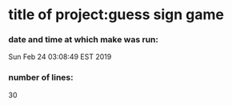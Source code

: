 # title of project:guess sign game
### date and time at which make was run:
Sun Feb 24 03:08:49 EST 2019
### number of lines:
30
